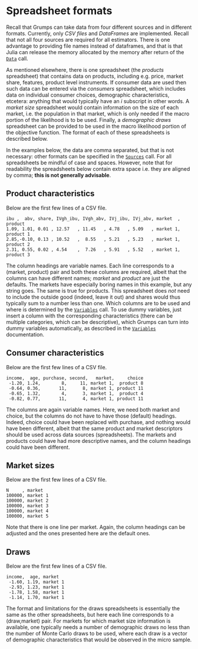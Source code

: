 # Spreadsheet formats


Recall that Grumps can take data from four different sources and in different formats.  Currently, only *CSV files* and *DataFrames* are implemented.  Recall that not all four sources are required for all estimators.  There is one advantage to providing file names instead of dataframes, and that is that Julia can release the memory allocated by the memory after return of the [`Data`](@ref) call.

As mentioned elsewhere, there is one spreadsheet (the *products* spreadsheet) that contains data on products, including e.g. price, market share, features, product level instruments.  If consumer data are used then such data can be entered via the *consumers* spreadsheet, which includes data on individual consumer choices, demographic characteristics, etcetera: anything that would typically have an $i$ subscript in other words.  A *market size* spreadsheet would contain information on the size of each market, i.e. the population in that market, which is only needed if the macro portion of the likelihood is to be used.  Finally, a *demographic draws* spreadsheet can be provided to be used in the macro likelihood portion of the objective function.  The format of each of these spreadsheets is described below.

In the examples below, the data are comma separated, but that is not necessary: other formats can be specified in the [`Sources`](@ref) call.  For all spreadsheets be mindful of case and spaces.  However, note that for readability the spreadsheets below contain extra space i.e. they are aligned by comma; **this is not generally advisable**.


## Product characteristics

Below are the first few lines of a CSV file.  

```
ibu ,  abv, share, IVgh_ibu, IVgh_abv, IVj_ibu, IVj_abv, market  , product
1.09, 1.01, 0.01 , 12.57   , 11.45   , 4.78   , 5.09   , market 1, product 1
2.85,-0.10, 0.13 , 10.52   ,  8.55   , 5.21   , 5.23   , market 1, product 2
2.31, 0.55, 0.02 , 4.54    ,  7.26   , 5.91   , 5.52   , market 1, product 3
```

The column headings are variable names.  Each line corresponds to a (market, product) pair and both these columns are
required, albeit that the columns can have different names; *market* and *product* are just the defaults.  The markets have especially boring
names in this example, but any string goes.  The same is true for products.  This spreadsheet does *not* need to include the outside
good (indeed, leave it out) and shares would thus typically sum to a number less than one.  Which columns are to be used and where is 
determined by the [`Variables`](@ref) call.  To use dummy variables, just insert a column with the corresponding characteristics (there can be multiple categories, which can be descriptive), which Grumps can turn into dummy variables automatically, as described in the [`Variables`](@ref) documentation.

## Consumer characteristics

Below are the first few lines of a CSV file.

```
income,  age, purchase, second,   market,     choice
 -1.20, 1.24,        8,     11, market 1,  product 8
 -0.64, 0.36,       11,      8, market 1, product 11
 -0.65, 1.32,        4,      3, market 1,  product 4
 -0.82, 0.77,       11,      4, market 1, product 11
```

The columns are again variable names.  Here, we need both market and choice, but the columns do not have to have those (default) headings.  Indeed, choice could have been replaced with purchase, and nothing would have been different, albeit that the same product
and market descriptors should be used across data sources (spreadsheets).  The markets and products could have had more descriptive names, and the column headings could have been different.

## Market sizes

Below are the first few lines of a CSV file.

```
N     , market
100000, market 1
100000, market 2
100000, market 3
100000, market 4
100000, market 5
```

Note that there is one line per market.  Again, the column headings can be adjusted and the ones presented here are the default ones.


## Draws

Below are the first few lines of a CSV file.

```
income,  age, market
 -1.60, 1.19, market 1
 -2.93, 1.23, market 1
 -1.78, 1.58, market 1
 -1.14, 1.70, market 1
```

The format and limitations for the draws spreadsheets is essentially the same as the other spreadsheets, but here each line corresponds to a (draw,market) pair. For markets for which market size information is available, one typically needs a number of demographic draws no less than the number of Monte Carlo draws to be used, where each draw is a vector of demographic characteristics that would be observed in the micro sample.  


